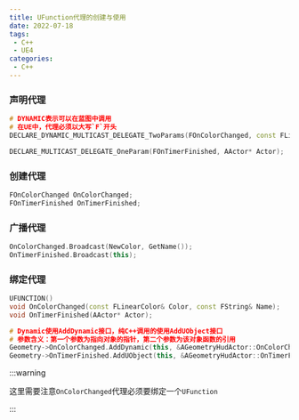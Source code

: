 ```yaml
---
title: UFunction代理的创建与使用
date: 2022-07-18
tags:
 - C++
 - UE4
categories:
 - C++
---
```


### 声明代理

```cpp
# DYNAMIC表示可以在蓝图中调用
# 在UE中，代理必须以大写`F`开头
DECLARE_DYNAMIC_MULTICAST_DELEGATE_TwoParams(FOnColorChanged, const FLinearColor&, Color, const FString&, Name);

DECLARE_MULTICAST_DELEGATE_OneParam(FOnTimerFinished, AActor* Actor);
```

### 创建代理

```cpp
FOnColorChanged OnColorChanged;
FOnTimerFinished OnTimerFinished;
```

### 广播代理

```cpp
OnColorChanged.Broadcast(NewColor, GetName());
OnTimerFinished.Broadcast(this);
```

### 绑定代理

```cpp
UFUNCTION()
void OnColorChanged(const FLinearColor& Color, const FString& Name);
void OnTimerFinished(AActor* Actor);

# Dynamic使用AddDynamic接口，纯C++调用的使用AddUObject接口
# 参数含义：第一个参数为指向对象的指针，第二个参数为该对象函数的引用
Geometry->OnColorChanged.AddDynamic(this, &AGeometryHudActor::OnColorChanged);
Geometry->OnTimerFinished.AddUObject(this, &AGeometryHudActor::OnTimerFinished);
```

:::warning

这里需要注意`OnColorChanged`代理必须要绑定一个`UFunction`

:::